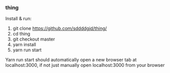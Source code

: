 ### thing

Install & run:

1. git clone https://github.com/sddddgjd/thing/
2. cd thing
3. git checkout master
4. yarn install
5. yarn run start

Yarn run start should automatically open a new browser tab at localhost:3000, if not just manually open localhost:3000 from your browser
